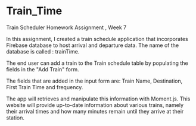 # Train_Time
Train Scheduler Homework Assignment , Week 7

 In this assignment, I created a train schedule application that incorporates Firebase database to host arrival and departure data.
 The name of the database is called : trainTime.

 The end user can add a train to the Train schedule table by populating the fields in the "Add Train" form. 

 The fields that are added in the input form are: Train Name, Destination, First Train Time and frequency. 
 
The app will retrieves and manipulate this information with Moment.js. This website will provide up-to-date information about various trains, namely their arrival times and how many minutes remain until they arrive at their station.
